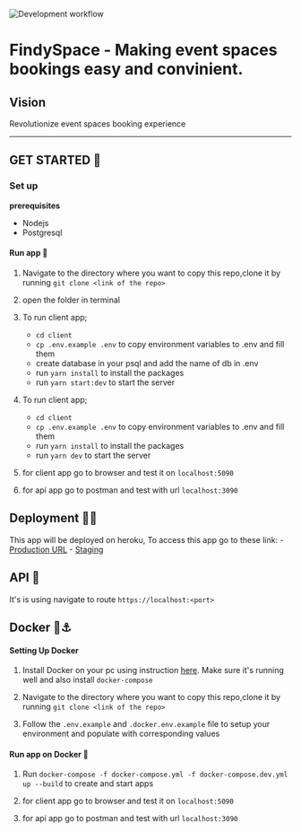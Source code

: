 ![Development workflow](https://github.com/b0nbon1/findyspace/actions/workflows/dev.workflow.yml/badge.svg)

# FindySpace - Making event spaces bookings easy and convinient.

## Vision
Revolutionize event spaces booking experience

---

## GET STARTED 🛫

### Set up
**prerequisites**
- Nodejs
- Postgresql

#### Run app 🌋

1. Navigate to the directory where you want to copy this repo,clone it by running `git clone <link of the repo>`

2. open the folder in terminal

3. To run client app;
    - `cd client`
    - `cp .env.example .env` to copy environment variables to .env and fill them
    - create database in your psql and add the name of db in .env
    - run `yarn install` to install the packages
    - run `yarn start:dev` to start the server

4. To run client app;
    - `cd client`
    - `cp .env.example .env` to copy environment variables to .env and fill them
    - run `yarn install` to install the packages
    - run `yarn dev` to start the server

5. for client app go to browser and test it on `localhost:5090`

6. for api app go to postman and test with url `localhost:3090`


## Deployment 🚀🚀

This app will be deployed on heroku, To access this app go to these link:
    - [Production URL]()
    - [Staging]()

## API 🚦

It's is using navigate to route `https://localhost:<port>`

## Docker 🐳⚓️

#### Setting Up Docker

1. Install Docker on your pc using instruction [here](https://docs.docker.com/install/). Make sure it's running well and also install `docker-compose`

2. Navigate to the directory where you want to copy this repo,clone it by running `git clone <link of the repo>`

3. Follow the `.env.example` and `.docker.env.example` file to setup your environment and populate with corresponding values

#### Run app on Docker 🌋

1. Run `docker-compose -f docker-compose.yml -f docker-compose.dev.yml up --build` to create and start apps

2. for client app go to browser and test it on `localhost:5090`

3. for api app go to postman and test with url `localhost:3090`





